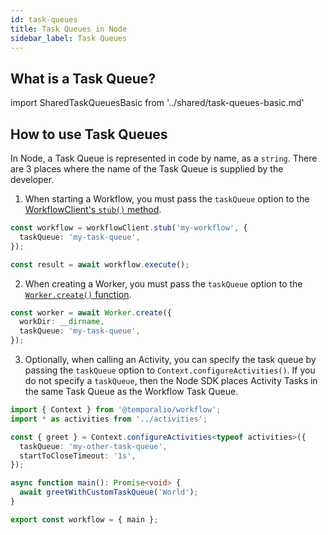 ```yaml
---
id: task-queues
title: Task Queues in Node
sidebar_label: Task Queues
---
```


## What is a Task Queue?

import SharedTaskQueuesBasic from '../shared/task-queues-basic.md'

<SharedTaskQueuesBasic
workflowLink="/docs/java/workflows"
workerLink="/docs/java/workers"
/>

## How to use Task Queues

In Node, a Task Queue is represented in code by name, as a `string`.
There are 3 places where the name of the Task Queue is supplied by the developer.

1. When starting a Workflow, you must pass the `taskQueue` option to the [WorkflowClient's `stub()` method](https://nodejs.temporal.io/api/classes/client.workflowclient#stub).

```ts
const workflow = workflowClient.stub('my-workflow', {
  taskQueue: 'my-task-queue',
});

const result = await workflow.execute();
```

2. When creating a Worker, you must pass the `taskQueue` option to the [`Worker.create()` function](https://nodejs.temporal.io/api/classes/worker.worker-1#create).

```ts
const worker = await Worker.create({
  workDir: __dirname,
  taskQueue: 'my-task-queue',
});
```

3. Optionally, when calling an Activity, you can specify the task queue by passing the `taskQueue` option to `Context.configureActivities()`. If you do not specify a `taskQueue`, then the Node SDK places Activity Tasks in the same Task Queue as the Workflow Task Queue.

```ts
import { Context } from '@temporalio/workflow';
import * as activities from '../activities';

const { greet } = Context.configureActivities<typeof activities>({
  taskQueue: 'my-other-task-queue',
  startToCloseTimeout: '1s',
});

async function main(): Promise<void> {
  await greetWithCustomTaskQueue('World');
}

export const workflow = { main };
```
